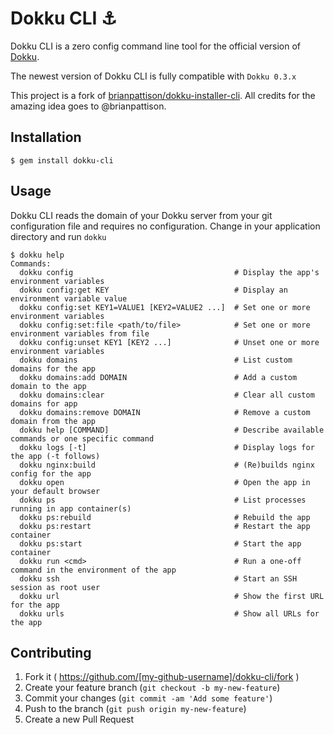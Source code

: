 # Dokku CLI :anchor:

Dokku CLI is a zero config command line tool for the official version of [Dokku](https://github.com/progrium/dokku).

The newest version of Dokku CLI is fully compatible with  ```Dokku 0.3.x```

This project is a fork of [brianpattison/dokku-installer-cli](https://github.com/brianpattison/dokku-installer-cli). All credits for the amazing idea goes to @brianpattison.

## Installation
```
$ gem install dokku-cli
```

## Usage

Dokku CLI reads the domain of your Dokku server from your git configuration file and requires no configuration. Change in your application directory and run ``dokku``

```
$ dokku help
Commands:
  dokku config                                    # Display the app's environment variables
  dokku config:get KEY                            # Display an environment variable value
  dokku config:set KEY1=VALUE1 [KEY2=VALUE2 ...]  # Set one or more environment variables
  dokku config:set:file <path/to/file>            # Set one or more environment variables from file
  dokku config:unset KEY1 [KEY2 ...]              # Unset one or more environment variables
  dokku domains                                   # List custom domains for the app
  dokku domains:add DOMAIN                        # Add a custom domain to the app
  dokku domains:clear                             # Clear all custom domains for app
  dokku domains:remove DOMAIN                     # Remove a custom domain from the app
  dokku help [COMMAND]                            # Describe available commands or one specific command
  dokku logs [-t]                                 # Display logs for the app (-t follows)
  dokku nginx:build                               # (Re)builds nginx config for the app
  dokku open                                      # Open the app in your default browser
  dokku ps                                        # List processes running in app container(s)
  dokku ps:rebuild                                # Rebuild the app
  dokku ps:restart                                # Restart the app container
  dokku ps:start                                  # Start the app container
  dokku run <cmd>                                 # Run a one-off command in the environment of the app
  dokku ssh                                       # Start an SSH session as root user
  dokku url                                       # Show the first URL for the app
  dokku urls                                      # Show all URLs for the app

```

## Contributing

1. Fork it ( https://github.com/[my-github-username]/dokku-cli/fork )
2. Create your feature branch (`git checkout -b my-new-feature`)
3. Commit your changes (`git commit -am 'Add some feature'`)
4. Push to the branch (`git push origin my-new-feature`)
5. Create a new Pull Request
